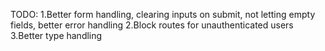 TODO:
1.Better form handling, clearing inputs on submit, not letting empty fields, better error handling
2.Block routes for unauthenticated users
3.Better type handling
